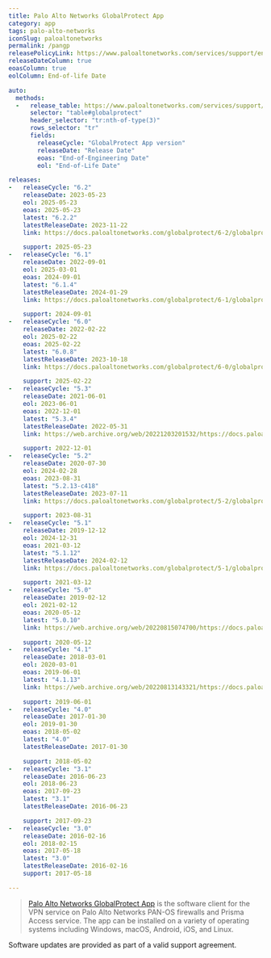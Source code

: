```yaml
---
title: Palo Alto Networks GlobalProtect App
category: app
tags: palo-alto-networks
iconSlug: paloaltonetworks
permalink: /pangp
releasePolicyLink: https://www.paloaltonetworks.com/services/support/end-of-life-announcements/end-of-life-summary
releaseDateColumn: true
eoasColumn: true
eolColumn: End-of-life Date

auto:
  methods:
  -   release_table: https://www.paloaltonetworks.com/services/support/end-of-life-announcements/end-of-life-summary
      selector: "table#globalprotect"
      header_selector: "tr:nth-of-type(3)"
      rows_selector: "tr"
      fields:
        releaseCycle: "GlobalProtect App version"
        releaseDate: "Release Date"
        eoas: "End-of-Engineering Date"
        eol: "End-of-Life Date"

releases:
-   releaseCycle: "6.2"
    releaseDate: 2023-05-23
    eol: 2025-05-23
    eoas: 2025-05-23
    latest: "6.2.2"
    latestReleaseDate: 2023-11-22
    link: https://docs.paloaltonetworks.com/globalprotect/6-2/globalprotect-app-release-notes/globalprotect-addressed-issues

    support: 2025-05-23
-   releaseCycle: "6.1"
    releaseDate: 2022-09-01
    eol: 2025-03-01
    eoas: 2024-09-01
    latest: "6.1.4"
    latestReleaseDate: 2024-01-29
    link: https://docs.paloaltonetworks.com/globalprotect/6-1/globalprotect-app-release-notes//globalprotect-addressed-issues

    support: 2024-09-01
-   releaseCycle: "6.0"
    releaseDate: 2022-02-22
    eol: 2025-02-22
    eoas: 2025-02-22
    latest: "6.0.8"
    latestReleaseDate: 2023-10-18
    link: https://docs.paloaltonetworks.com/globalprotect/6-0/globalprotect-app-release-notes

    support: 2025-02-22
-   releaseCycle: "5.3"
    releaseDate: 2021-06-01
    eol: 2023-06-01
    eoas: 2022-12-01
    latest: "5.3.4"
    latestReleaseDate: 2022-05-31
    link: https://web.archive.org/web/20221203201532/https://docs.paloaltonetworks.com/globalprotect/5-3/globalprotect-app-release-notes/gp-app-release-information

    support: 2022-12-01
-   releaseCycle: "5.2"
    releaseDate: 2020-07-30
    eol: 2024-02-28
    eoas: 2023-08-31
    latest: "5.2.13-c418"
    latestReleaseDate: 2023-07-11
    link: https://docs.paloaltonetworks.com/globalprotect/5-2/globalprotect-app-release-notes/globalprotect-known-and-addressed-issues/globalprotect-addressed-issues

    support: 2023-08-31
-   releaseCycle: "5.1"
    releaseDate: 2019-12-12
    eol: 2024-12-31
    eoas: 2021-03-12
    latest: "5.1.12"
    latestReleaseDate: 2024-02-12
    link: https://docs.paloaltonetworks.com/globalprotect/5-1/globalprotect-app-release-notes

    support: 2021-03-12
-   releaseCycle: "5.0"
    releaseDate: 2019-02-12
    eol: 2021-02-12
    eoas: 2020-05-12
    latest: "5.0.10"
    link: https://web.archive.org/web/20220815074700/https://docs.paloaltonetworks.com/globalprotect/5-0/globalprotect-app-release-notes/gp-app-release-information/globalprotect-50-addressed-issues

    support: 2020-05-12
-   releaseCycle: "4.1"
    releaseDate: 2018-03-01
    eol: 2020-03-01
    eoas: 2019-06-01
    latest: "4.1.13"
    link: https://web.archive.org/web/20220813143321/https://docs.paloaltonetworks.com/globalprotect/4-1/globalprotect-app-release-notes/gp-app-release-information/globalprotect-app-4113-addressed-issues

    support: 2019-06-01
-   releaseCycle: "4.0"
    releaseDate: 2017-01-30
    eol: 2019-01-30
    eoas: 2018-05-02
    latest: "4.0"
    latestReleaseDate: 2017-01-30

    support: 2018-05-02
-   releaseCycle: "3.1"
    releaseDate: 2016-06-23
    eol: 2018-06-23
    eoas: 2017-09-23
    latest: "3.1"
    latestReleaseDate: 2016-06-23

    support: 2017-09-23
-   releaseCycle: "3.0"
    releaseDate: 2016-02-16
    eol: 2018-02-15
    eoas: 2017-05-18
    latest: "3.0"
    latestReleaseDate: 2016-02-16
    support: 2017-05-18

---
```


> [Palo Alto Networks GlobalProtect App](https://docs.paloaltonetworks.com/globalprotect) is the
> software client for the VPN service on Palo Alto Networks PAN-OS firewalls and Prisma Access
> service. The app can be installed on a variety of operating systems including Windows, macOS,
> Android, iOS, and Linux.

Software updates are provided as part of a valid support agreement.
